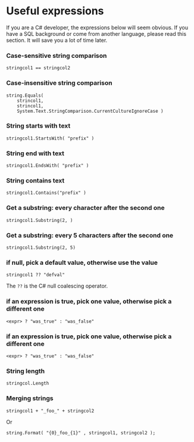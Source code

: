 # Useful expressions

If you are a C# developer, the expressions below will seem obvious. If you have a SQL background or come from another language, please read this section. It will save you a lot of time later.


### Case-sensitive string comparison

```
stringcol1 == stringcol2
```

### Case-insensitive string comparison

```
string.Equals(
    strincol1, 
    strincol1, 
    System.Text.StringComparison.CurrentCultureIgnoreCase )
```

### String starts with text

```
stringcol1.StartsWith( "prefix" )
```

### String end with text

```
stringcol1.EndsWith( "prefix" )
```

### String contains text

```
stringcol1.Contains("prefix" )
```

### Get a substring: every character after the second one

```
stringcol1.Substring(2, )
```

### Get a substring: every 5 characters after the second one

```
stringcol1.Substring(2, 5)
```

### if null, pick a default value, otherwise use the value

```
stringcol1 ?? "defval"
```

The `??` is the C# null coalescing operator.

### if an expression is true, pick one value, otherwise pick a different one

```
<expr> ? "was_true" : "was_false"
```

### if an expression is true, pick one value, otherwise pick a different one

```
<expr> ? "was_true" : "was_false"
```

### String length

```
stringcol.Length
```

### Merging strings

```
stringcol1 + "_foo_" + stringcol2
```

Or

```
string.Format( "{0}_foo_{1}" , stringcol1, stringcol2 );
```


















































































































































































































































